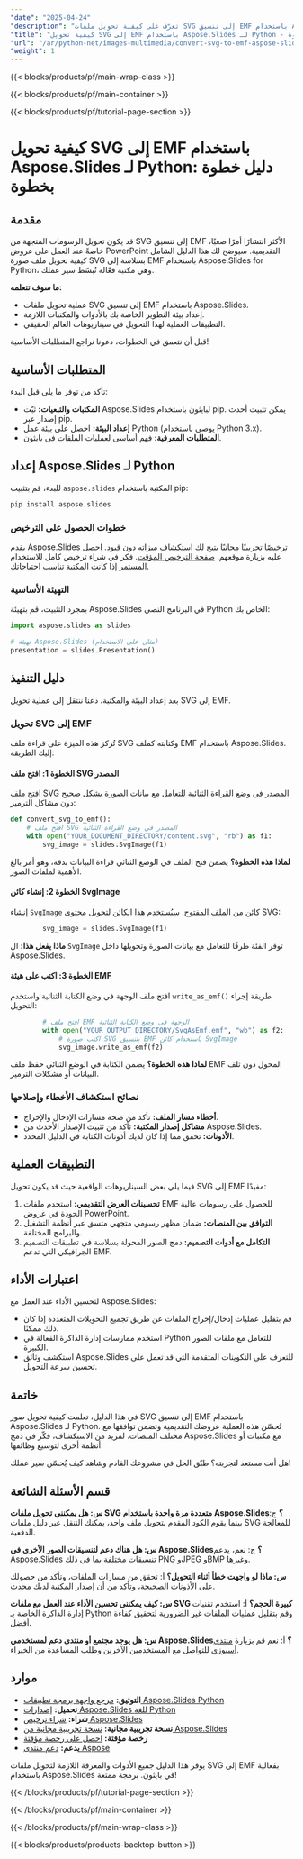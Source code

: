 ```yaml
---
"date": "2025-04-24"
"description": "تعرّف على كيفية تحويل ملفات SVG إلى تنسيق EMF باستخدام Aspose.Slides لـ Python. اتبع هذا الدليل الشامل لتحويل سلس وجودة عرض تقديمي مُحسّنة."
"title": "كيفية تحويل SVG إلى EMF باستخدام Aspose.Slides لـ Python - دليل خطوة بخطوة"
"url": "/ar/python-net/images-multimedia/convert-svg-to-emf-aspose-slides-python/"
"weight": 1
---
```


{{< blocks/products/pf/main-wrap-class >}}

{{< blocks/products/pf/main-container >}}

{{< blocks/products/pf/tutorial-page-section >}}
# كيفية تحويل SVG إلى EMF باستخدام Aspose.Slides لـ Python: دليل خطوة بخطوة

## مقدمة

قد يكون تحويل الرسومات المتجهة من SVG إلى تنسيق EMF الأكثر انتشارًا أمرًا صعبًا، خاصةً عند العمل على عروض PowerPoint التقديمية. سيوضح لك هذا الدليل الشامل كيفية تحويل ملف صورة SVG بسلاسة إلى EMF باستخدام Aspose.Slides for Python، وهي مكتبة فعّالة تُبسّط سير عملك.

**ما سوف تتعلمه:**
- عملية تحويل ملفات SVG إلى تنسيق EMF باستخدام Aspose.Slides.
- إعداد بيئة التطوير الخاصة بك بالأدوات والمكتبات اللازمة.
- التطبيقات العملية لهذا التحويل في سيناريوهات العالم الحقيقي.

قبل أن نتعمق في الخطوات، دعونا نراجع المتطلبات الأساسية!

## المتطلبات الأساسية

تأكد من توفر ما يلي قبل البدء:
- **المكتبات والتبعيات:** ثبّت Aspose.Slides لبايثون باستخدام pip. يمكن تثبيت أحدث إصدار عبر pip.
- **إعداد البيئة:** احصل على بيئة عمل Python (يوصى باستخدام Python 3.x).
- **المتطلبات المعرفية:** فهم أساسي لعمليات الملفات في بايثون.

## إعداد Aspose.Slides لـ Python

للبدء، قم بتثبيت `aspose.slides` المكتبة باستخدام pip:

```bash
pip install aspose.slides
```

### خطوات الحصول على الترخيص

يقدم Aspose.Slides ترخيصًا تجريبيًا مجانيًا يتيح لك استكشاف ميزاته دون قيود. احصل عليه بزيارة موقعهم. [صفحة الترخيص المؤقت](https://purchase.aspose.com/temporary-license/). فكر في شراء ترخيص كامل للاستخدام المستمر إذا كانت المكتبة تناسب احتياجاتك.

### التهيئة الأساسية

بمجرد التثبيت، قم بتهيئة Aspose.Slides في البرنامج النصي Python الخاص بك:

```python
import aspose.slides as slides

# تهيئة Aspose.Slides (مثال على الاستخدام)
presentation = slides.Presentation()
```

## دليل التنفيذ

بعد إعداد البيئة والمكتبة، دعنا ننتقل إلى عملية تحويل SVG إلى EMF.

### تحويل SVG إلى EMF

تُركز هذه الميزة على قراءة ملف SVG وكتابته كملف EMF باستخدام Aspose.Slides. إليك الطريقة:

#### الخطوة 1: افتح ملف SVG المصدر

افتح ملف SVG المصدر في وضع القراءة الثنائية للتعامل مع بيانات الصورة بشكل صحيح دون مشاكل الترميز:

```python
def convert_svg_to_emf():
    # افتح ملف SVG المصدر في وضع القراءة الثنائية
    with open("YOUR_DOCUMENT_DIRECTORY/content.svg", "rb") as f1:
        svg_image = slides.SvgImage(f1)
```

**لماذا هذه الخطوة؟** يضمن فتح الملف في الوضع الثنائي قراءة البيانات بدقة، وهو أمر بالغ الأهمية لملفات الصور.

#### الخطوة 2: إنشاء كائن SvgImage

إنشاء `SvgImage` كائن من الملف المفتوح. سيُستخدم هذا الكائن لتحويل محتوى SVG:

```python
        svg_image = slides.SvgImage(f1)
```

**ماذا يفعل هذا:** ال `SvgImage` توفر الفئة طرقًا للتعامل مع بيانات الصورة وتحويلها داخل Aspose.Slides.

#### الخطوة 3: اكتب على هيئة EMF

افتح ملف الوجهة في وضع الكتابة الثنائية واستخدم `write_as_emf()` طريقة إجراء التحويل:

```python
        # افتح ملف EMF الوجهة في وضع الكتابة الثنائية
        with open("YOUR_OUTPUT_DIRECTORY/SvgAsEmf.emf", "wb") as f2:
            # اكتب صورة SVG بتنسيق EMF باستخدام كائن SvgImage
            svg_image.write_as_emf(f2)
```

**لماذا هذه الخطوة؟** يضمن الكتابة في الوضع الثنائي حفظ ملف EMF المحول دون تلف البيانات أو مشكلات الترميز.

### نصائح استكشاف الأخطاء وإصلاحها
- **أخطاء مسار الملف:** تأكد من صحة مسارات الإدخال والإخراج.
- **مشاكل إصدار المكتبة:** تأكد من تثبيت الإصدار الأحدث من Aspose.Slides.
- **الأذونات:** تحقق مما إذا كان لديك أذونات الكتابة في الدليل المحدد.

## التطبيقات العملية

فيما يلي بعض السيناريوهات الواقعية حيث قد يكون تحويل SVG إلى EMF مفيدًا:
1. **تحسينات العرض التقديمي:** استخدم ملفات EMF للحصول على رسومات عالية الجودة في عروض PowerPoint.
2. **التوافق بين المنصات:** ضمان مظهر رسومي متجهي متسق عبر أنظمة التشغيل والبرامج المختلفة.
3. **التكامل مع أدوات التصميم:** دمج الصور المحولة بسلاسة في تطبيقات التصميم الجرافيكي التي تدعم EMF.

## اعتبارات الأداء

لتحسين الأداء عند العمل مع Aspose.Slides:
- قم بتقليل عمليات إدخال/إخراج الملفات عن طريق تجميع التحويلات المتعددة إذا كان ذلك ممكنًا.
- استخدم ممارسات إدارة الذاكرة الفعالة في Python للتعامل مع ملفات الصور الكبيرة.
- استكشف وثائق Aspose.Slides للتعرف على التكوينات المتقدمة التي قد تعمل على تحسين سرعة التحويل.

## خاتمة

في هذا الدليل، تعلمت كيفية تحويل صور SVG إلى تنسيق EMF باستخدام Aspose.Slides لـ Python. تُحسّن هذه العملية عروضك التقديمية وتضمن توافقها مع مختلف المنصات. لمزيد من الاستكشاف، فكّر في دمج Aspose.Slides مع مكتبات أو أنظمة أخرى لتوسيع وظائفها.

هل أنت مستعد لتجربته؟ طبّق الحل في مشروعك القادم وشاهد كيف يُحسّن سير عملك!

## قسم الأسئلة الشائعة

**س: هل يمكنني تحويل ملفات SVG متعددة مرة واحدة باستخدام Aspose.Slides؟**
ج: بينما يقوم الكود المقدم بتحويل ملف واحد، يمكنك التنقل عبر دليل ملفات SVG للمعالجة الدفعية.

**س: هل هناك دعم لتنسيقات الصور الأخرى في Aspose.Slides؟**
ج: نعم، يدعم Aspose.Slides تنسيقات مختلفة بما في ذلك PNG وJPEG وBMP وغيرها.

**س: ماذا لو واجهت خطأ أثناء التحويل؟**
أ: تحقق من مسارات الملفات، وتأكد من حصولك على الأذونات الصحيحة، وتأكد من أن إصدار المكتبة لديك محدث.

**س: كيف يمكنني تحسين الأداء عند العمل مع ملفات SVG كبيرة الحجم؟**
أ: استخدم تقنيات إدارة الذاكرة الخاصة بـ Python وقم بتقليل عمليات الملفات غير الضرورية لتحقيق كفاءة أفضل.

**س: هل يوجد مجتمع أو منتدى دعم لمستخدمي Aspose.Slides؟**
أ: نعم قم بزيارة [منتدى أسبوزي](https://forum.aspose.com/c/slides/11) للتواصل مع المستخدمين الآخرين وطلب المساعدة من الخبراء.

## موارد
- **التوثيق:** [مرجع واجهة برمجة تطبيقات Aspose.Slides Python](https://reference.aspose.com/slides/python-net/)
- **تحميل:** [إصدارات Aspose.Slides للغة Python](https://releases.aspose.com/slides/python-net/)
- **شراء:** [شراء ترخيص Aspose.Slides](https://purchase.aspose.com/buy)
- **نسخة تجريبية مجانية:** [نسخة تجريبية مجانية من Aspose.Slides](https://releases.aspose.com/slides/python-net/)
- **رخصة مؤقتة:** [احصل على رخصة مؤقتة](https://purchase.aspose.com/temporary-license/)
- **يدعم:** [دعم منتدى Aspose](https://forum.aspose.com/c/slides/11)

يوفر هذا الدليل جميع الأدوات والمعرفة اللازمة لتحويل ملفات SVG إلى EMF بفعالية باستخدام Aspose.Slides في بايثون. برمجة ممتعة!

{{< /blocks/products/pf/tutorial-page-section >}}

{{< /blocks/products/pf/main-container >}}

{{< /blocks/products/pf/main-wrap-class >}}

{{< blocks/products/products-backtop-button >}}